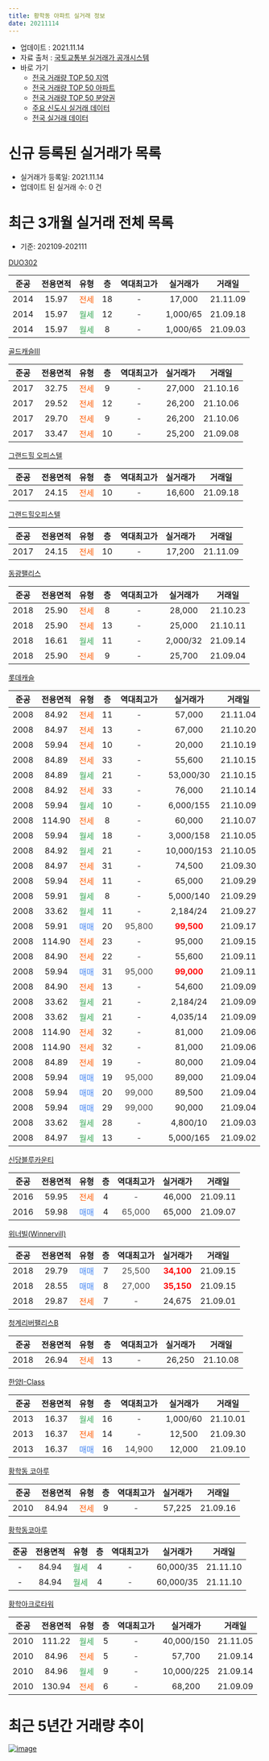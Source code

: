 ```yaml
---
title: 황학동 아파트 실거래 정보
date: 20211114
---
```


* 업데이트 : 2021.11.14
* 자료 출처 : [국토교통부 실거래가 공개시스템](http://rt.molit.go.kr)
* 바로 가기
    * [전국 거래량 TOP 50 지역](https://apt-info.github.io/apt-trade-info/tr)
    * [전국 거래량 TOP 50 아파트](https://apt-info.github.io/apt-trade-info/ta)
    * [전국 거래량 TOP 50 분양권](https://apt-info.github.io/apt-trade-info/tb)
    * [주요 신도시 실거래 데이터](https://apt-info.github.io/apt-trade-info/newtown)
    * [전국 실거래 데이터](https://apt-info.github.io/apt-trade-info/all)



<script async src="https://pagead2.googlesyndication.com/pagead/js/adsbygoogle.js"></script>
<!-- 기본광고 -->
<ins class="adsbygoogle"
     style="display:block"
     data-ad-client="ca-pub-1142216861245946"
     data-ad-slot="4805727019"
     data-ad-format="auto"
     data-full-width-responsive="true"></ins>
<script>
     (adsbygoogle = window.adsbygoogle || []).push({});
</script>


# 신규 등록된 실거래가 목록

* 실거래가 등록일: 2021.11.14
* 업데이트 된 실거래 수: 0 건




<script async src="https://pagead2.googlesyndication.com/pagead/js/adsbygoogle.js"></script>
<!-- 기본광고 -->
<ins class="adsbygoogle"
     style="display:block"
     data-ad-client="ca-pub-1142216861245946"
     data-ad-slot="4805727019"
     data-ad-format="auto"
     data-full-width-responsive="true"></ins>
<script>
     (adsbygoogle = window.adsbygoogle || []).push({});
</script>


# 최근 3개월 실거래 전체 목록
* 기준: 202109-202111


[DUO302](https://search.naver.com/search.naver?query=DUO302)

|준공|전용면적|유형|층|역대최고가|실거래가|거래일|
|:---:|:---:|:---:|:---:|:---:|:---:|:---:|
|2014|15.97|<span style="color:#FF5A00">전세</span>|18|<span style="color:#444444">-</span>|17,000|21.11.09|
|2014|15.97|<span style="color:#34A853">월세</span>|12|<span style="color:#444444">-</span>|1,000/65|21.09.18|
|2014|15.97|<span style="color:#34A853">월세</span>|8|<span style="color:#444444">-</span>|1,000/65|21.09.03|

[골드캐슬Ⅲ](https://search.naver.com/search.naver?query=%EA%B3%A8%EB%93%9C%EC%BA%90%EC%8A%AC%E2%85%A2)

|준공|전용면적|유형|층|역대최고가|실거래가|거래일|
|:---:|:---:|:---:|:---:|:---:|:---:|:---:|
|2017|32.75|<span style="color:#FF5A00">전세</span>|9|<span style="color:#444444">-</span>|27,000|21.10.16|
|2017|29.52|<span style="color:#FF5A00">전세</span>|12|<span style="color:#444444">-</span>|26,200|21.10.06|
|2017|29.70|<span style="color:#FF5A00">전세</span>|9|<span style="color:#444444">-</span>|26,200|21.10.06|
|2017|33.47|<span style="color:#FF5A00">전세</span>|10|<span style="color:#444444">-</span>|25,200|21.09.08|

[그랜드힐 오피스텔](https://search.naver.com/search.naver?query=%EA%B7%B8%EB%9E%9C%EB%93%9C%ED%9E%90+%EC%98%A4%ED%94%BC%EC%8A%A4%ED%85%94)

|준공|전용면적|유형|층|역대최고가|실거래가|거래일|
|:---:|:---:|:---:|:---:|:---:|:---:|:---:|
|2017|24.15|<span style="color:#FF5A00">전세</span>|10|<span style="color:#444444">-</span>|16,600|21.09.18|

[그랜드힐오피스텔](https://search.naver.com/search.naver?query=%EA%B7%B8%EB%9E%9C%EB%93%9C%ED%9E%90%EC%98%A4%ED%94%BC%EC%8A%A4%ED%85%94)

|준공|전용면적|유형|층|역대최고가|실거래가|거래일|
|:---:|:---:|:---:|:---:|:---:|:---:|:---:|
|2017|24.15|<span style="color:#FF5A00">전세</span>|10|<span style="color:#444444">-</span>|17,200|21.11.09|

[동광팰리스](https://search.naver.com/search.naver?query=%EB%8F%99%EA%B4%91%ED%8C%B0%EB%A6%AC%EC%8A%A4)

|준공|전용면적|유형|층|역대최고가|실거래가|거래일|
|:---:|:---:|:---:|:---:|:---:|:---:|:---:|
|2018|25.90|<span style="color:#FF5A00">전세</span>|8|<span style="color:#444444">-</span>|28,000|21.10.23|
|2018|25.90|<span style="color:#FF5A00">전세</span>|13|<span style="color:#444444">-</span>|25,000|21.10.11|
|2018|16.61|<span style="color:#34A853">월세</span>|11|<span style="color:#444444">-</span>|2,000/32|21.09.14|
|2018|25.90|<span style="color:#FF5A00">전세</span>|9|<span style="color:#444444">-</span>|25,700|21.09.04|

[롯데캐슬](https://search.naver.com/search.naver?query=%EB%A1%AF%EB%8D%B0%EC%BA%90%EC%8A%AC)

|준공|전용면적|유형|층|역대최고가|실거래가|거래일|
|:---:|:---:|:---:|:---:|:---:|:---:|:---:|
|2008|84.92|<span style="color:#FF5A00">전세</span>|11|<span style="color:#444444">-</span>|57,000|21.11.04|
|2008|84.97|<span style="color:#FF5A00">전세</span>|13|<span style="color:#444444">-</span>|67,000|21.10.20|
|2008|59.94|<span style="color:#FF5A00">전세</span>|10|<span style="color:#444444">-</span>|20,000|21.10.19|
|2008|84.89|<span style="color:#FF5A00">전세</span>|33|<span style="color:#444444">-</span>|55,600|21.10.15|
|2008|84.89|<span style="color:#34A853">월세</span>|21|<span style="color:#444444">-</span>|53,000/30|21.10.15|
|2008|84.92|<span style="color:#FF5A00">전세</span>|33|<span style="color:#444444">-</span>|76,000|21.10.14|
|2008|59.94|<span style="color:#34A853">월세</span>|10|<span style="color:#444444">-</span>|6,000/155|21.10.09|
|2008|114.90|<span style="color:#FF5A00">전세</span>|8|<span style="color:#444444">-</span>|60,000|21.10.07|
|2008|59.94|<span style="color:#34A853">월세</span>|18|<span style="color:#444444">-</span>|3,000/158|21.10.05|
|2008|84.92|<span style="color:#34A853">월세</span>|21|<span style="color:#444444">-</span>|10,000/153|21.10.05|
|2008|84.97|<span style="color:#FF5A00">전세</span>|31|<span style="color:#444444">-</span>|74,500|21.09.30|
|2008|59.94|<span style="color:#FF5A00">전세</span>|11|<span style="color:#444444">-</span>|65,000|21.09.29|
|2008|59.91|<span style="color:#34A853">월세</span>|8|<span style="color:#444444">-</span>|5,000/140|21.09.29|
|2008|33.62|<span style="color:#34A853">월세</span>|11|<span style="color:#444444">-</span>|2,184/24|21.09.27|
|2008|59.91|<span style="color:#4285F3">매매</span>|20|<span style="color:#444444">95,800</span>|<b><span style="color:#FF0000">99,500</span></b>|21.09.17|
|2008|114.90|<span style="color:#FF5A00">전세</span>|23|<span style="color:#444444">-</span>|95,000|21.09.15|
|2008|84.90|<span style="color:#FF5A00">전세</span>|22|<span style="color:#444444">-</span>|55,600|21.09.11|
|2008|59.94|<span style="color:#4285F3">매매</span>|31|<span style="color:#444444">95,000</span>|<b><span style="color:#FF0000">99,000</span></b>|21.09.11|
|2008|84.90|<span style="color:#FF5A00">전세</span>|13|<span style="color:#444444">-</span>|54,600|21.09.09|
|2008|33.62|<span style="color:#34A853">월세</span>|21|<span style="color:#444444">-</span>|2,184/24|21.09.09|
|2008|33.62|<span style="color:#34A853">월세</span>|21|<span style="color:#444444">-</span>|4,035/14|21.09.09|
|2008|114.90|<span style="color:#FF5A00">전세</span>|32|<span style="color:#444444">-</span>|81,000|21.09.06|
|2008|114.90|<span style="color:#FF5A00">전세</span>|32|<span style="color:#444444">-</span>|81,000|21.09.06|
|2008|84.89|<span style="color:#FF5A00">전세</span>|19|<span style="color:#444444">-</span>|80,000|21.09.04|
|2008|59.94|<span style="color:#4285F3">매매</span>|19|<span style="color:#444444">95,000</span>|89,000|21.09.04|
|2008|59.94|<span style="color:#4285F3">매매</span>|20|<span style="color:#444444">99,000</span>|89,500|21.09.04|
|2008|59.94|<span style="color:#4285F3">매매</span>|29|<span style="color:#444444">99,000</span>|90,000|21.09.04|
|2008|33.62|<span style="color:#34A853">월세</span>|28|<span style="color:#444444">-</span>|4,800/10|21.09.03|
|2008|84.97|<span style="color:#34A853">월세</span>|13|<span style="color:#444444">-</span>|5,000/165|21.09.02|


<script async src="https://pagead2.googlesyndication.com/pagead/js/adsbygoogle.js"></script>
<!-- 기본광고 -->
<ins class="adsbygoogle"
     style="display:block"
     data-ad-client="ca-pub-1142216861245946"
     data-ad-slot="4805727019"
     data-ad-format="auto"
     data-full-width-responsive="true"></ins>
<script>
     (adsbygoogle = window.adsbygoogle || []).push({});
</script>


[신당블루카운티](https://search.naver.com/search.naver?query=%EC%8B%A0%EB%8B%B9%EB%B8%94%EB%A3%A8%EC%B9%B4%EC%9A%B4%ED%8B%B0)

|준공|전용면적|유형|층|역대최고가|실거래가|거래일|
|:---:|:---:|:---:|:---:|:---:|:---:|:---:|
|2016|59.95|<span style="color:#FF5A00">전세</span>|4|<span style="color:#444444">-</span>|46,000|21.09.11|
|2016|59.98|<span style="color:#4285F3">매매</span>|4|<span style="color:#444444">65,000</span>|65,000|21.09.07|

[위너빌(Winnervill)](https://search.naver.com/search.naver?query=%EC%9C%84%EB%84%88%EB%B9%8C%28Winnervill%29)

|준공|전용면적|유형|층|역대최고가|실거래가|거래일|
|:---:|:---:|:---:|:---:|:---:|:---:|:---:|
|2018|29.79|<span style="color:#4285F3">매매</span>|7|<span style="color:#444444">25,500</span>|<b><span style="color:#FF0000">34,100</span></b>|21.09.15|
|2018|28.55|<span style="color:#4285F3">매매</span>|8|<span style="color:#444444">27,000</span>|<b><span style="color:#FF0000">35,150</span></b>|21.09.15|
|2018|29.87|<span style="color:#FF5A00">전세</span>|7|<span style="color:#444444">-</span>|24,675|21.09.01|

[청계리버팰리스B](https://search.naver.com/search.naver?query=%EC%B2%AD%EA%B3%84%EB%A6%AC%EB%B2%84%ED%8C%B0%EB%A6%AC%EC%8A%A4B)

|준공|전용면적|유형|층|역대최고가|실거래가|거래일|
|:---:|:---:|:---:|:---:|:---:|:---:|:---:|
|2018|26.94|<span style="color:#FF5A00">전세</span>|13|<span style="color:#444444">-</span>|26,250|21.10.08|

[한양I-Class](https://search.naver.com/search.naver?query=%ED%95%9C%EC%96%91I-Class)

|준공|전용면적|유형|층|역대최고가|실거래가|거래일|
|:---:|:---:|:---:|:---:|:---:|:---:|:---:|
|2013|16.37|<span style="color:#34A853">월세</span>|16|<span style="color:#444444">-</span>|1,000/60|21.10.01|
|2013|16.37|<span style="color:#FF5A00">전세</span>|14|<span style="color:#444444">-</span>|12,500|21.09.30|
|2013|16.37|<span style="color:#4285F3">매매</span>|16|<span style="color:#444444">14,900</span>|12,000|21.09.10|

[황학동 코아루](https://search.naver.com/search.naver?query=%ED%99%A9%ED%95%99%EB%8F%99+%EC%BD%94%EC%95%84%EB%A3%A8)

|준공|전용면적|유형|층|역대최고가|실거래가|거래일|
|:---:|:---:|:---:|:---:|:---:|:---:|:---:|
|2010|84.94|<span style="color:#FF5A00">전세</span>|9|<span style="color:#444444">-</span>|57,225|21.09.16|

[황학동코아루](https://search.naver.com/search.naver?query=%ED%99%A9%ED%95%99%EB%8F%99%EC%BD%94%EC%95%84%EB%A3%A8)

|준공|전용면적|유형|층|역대최고가|실거래가|거래일|
|:---:|:---:|:---:|:---:|:---:|:---:|:---:|
|-|84.94|<span style="color:#34A853">월세</span>|4|<span style="color:#444444">-</span>|60,000/35|21.11.10|
|-|84.94|<span style="color:#34A853">월세</span>|4|<span style="color:#444444">-</span>|60,000/35|21.11.10|

[황학아크로타워](https://search.naver.com/search.naver?query=%ED%99%A9%ED%95%99%EC%95%84%ED%81%AC%EB%A1%9C%ED%83%80%EC%9B%8C)

|준공|전용면적|유형|층|역대최고가|실거래가|거래일|
|:---:|:---:|:---:|:---:|:---:|:---:|:---:|
|2010|111.22|<span style="color:#34A853">월세</span>|5|<span style="color:#444444">-</span>|40,000/150|21.11.05|
|2010|84.96|<span style="color:#FF5A00">전세</span>|5|<span style="color:#444444">-</span>|57,700|21.09.14|
|2010|84.96|<span style="color:#34A853">월세</span>|9|<span style="color:#444444">-</span>|10,000/225|21.09.14|
|2010|130.94|<span style="color:#FF5A00">전세</span>|6|<span style="color:#444444">-</span>|68,200|21.09.09|



<script async src="https://pagead2.googlesyndication.com/pagead/js/adsbygoogle.js"></script>
<!-- 기본광고 -->
<ins class="adsbygoogle"
     style="display:block"
     data-ad-client="ca-pub-1142216861245946"
     data-ad-slot="4805727019"
     data-ad-format="auto"
     data-full-width-responsive="true"></ins>
<script>
     (adsbygoogle = window.adsbygoogle || []).push({});
</script>


# 최근 5년간 거래량 추이


<div style="width:100%;">
    <canvas id="deal_progress" height="200"></canvas>
</div>

<script>
new Chart(document.getElementById("deal_progress"), {
    type: 'line',
    data: {
        labels: ['16.01','16.02','16.03','16.04','16.05','16.06','16.07','16.08','16.09','16.10','16.11','16.12','17.01','17.02','17.03','17.04','17.05','17.06','17.07','17.08','17.09','17.10','17.11','17.12','18.01','18.02','18.03','18.04','18.05','18.06','18.07','18.08','18.09','18.10','18.11','18.12','19.01','19.02','19.03','19.04','19.05','19.06','19.07','19.08','19.09','19.10','19.11','19.12','20.01','20.02','20.03','20.04','20.05','20.06','20.07','20.08','20.09','20.10','20.11','20.12','21.01','21.02','21.03','21.04','21.05','21.06','21.07','21.08','21.09','21.10','21.11'],
        datasets: [{
            label: '매매/분양권',
            data: [7,12,25,28,28,11,17,23,18,32,18,12,10,6,10,11,24,42,26,17,17,7,14,9,67,51,39,13,19,19,7,21,18,5,4,6,8,5,8,4,10,9,16,12,19,39,28,28,23,19,13,6,8,30,18,11,5,9,10,9,16,9,7,6,9,14,4,9,9,0,0],
            borderColor: "rgba(66, 133, 243, 1)",
            backgroundColor: "rgba(66, 133, 243, 0.05)",
            borderWidth: 1,
            pointRadius: 0,
            fill: false,
            lineTension: 0
        },{
            label: '전/월세',
            data: [32,19,33,24,53,13,41,25,22,30,28,18,23,30,23,22,28,25,27,25,25,25,40,29,42,32,43,13,40,41,21,37,31,29,34,30,44,32,37,37,25,27,27,23,14,31,28,35,38,26,36,37,45,38,50,26,29,27,27,23,28,35,31,29,30,36,37,34,27,16,6],
            borderColor: "rgba(255, 90, 0, 1)",
            backgroundColor: "rgba(255, 90, 0, 0.05)",
            borderWidth: 1,
            pointRadius: 0,
            fill: false,
            lineTension: 0
        },{
            label: '합계',
            data: [39,31,58,52,81,24,58,48,40,62,46,30,33,36,33,33,52,67,53,42,42,32,54,38,109,83,82,26,59,60,28,58,49,34,38,36,52,37,45,41,35,36,43,35,33,70,56,63,61,45,49,43,53,68,68,37,34,36,37,32,44,44,38,35,39,50,41,43,36,16,6],
            borderColor: "rgba(0, 0, 0, 1)",
            backgroundColor: "rgba(0, 0, 0, 0.03)",
            borderWidth: 0.1,
            pointRadius: 0,
            fill: true,
            lineTension: 0
        }
        ]
    },
    options: {
        responsive: true,
        title: {
            display: false
        },
        tooltips: {
            mode: 'index',
            intersect: false
        },
        hover: {
            mode: 'nearest',
            intersect: true
        },
        scales: {
            xAxes: [{
                display: true,
                scaleLabel: {
                    display: true,
                    labelString: '년/월'
                }
            }],
            yAxes: [{
                display: true,
                ticks: {
                    suggestedMin: 0,
                },
                scaleLabel: {
                    display: true,
                    labelString: '실거래 수'
                }
            }]
        }
    }
});

</script>


[![image](https://apt-info.github.io/images/2020-01-03-apt-trade-info/1024x500.png)](https://play.google.com/store/apps/details?id=com.aptinfo.apttradeinfo)


